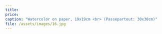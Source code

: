 ```yaml
---
title: 
price:
caption: "Watercolor on paper, 19x19cm <br> (Passepartout: 30x30cm)"
file: /assets/images/16.jpg
---
```

